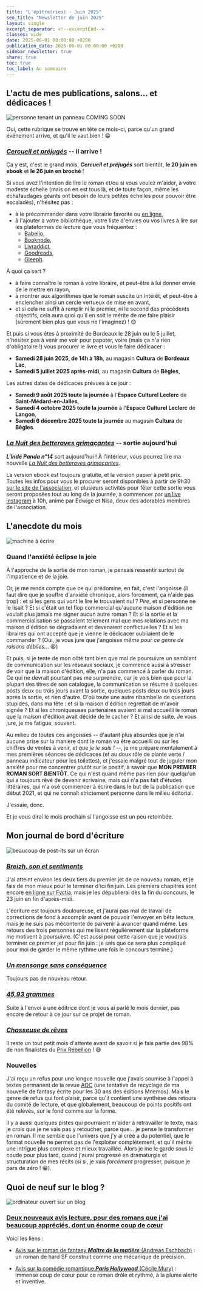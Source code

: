 ```yaml
---
title: "L'épître(ries) - Juin 2025"
seo_title: "Newsletter de juin 2025"
layout: single
excerpt_separator: <!--excerptEnd-->
classes: wide
date: 2025-06-01 00:00:00 +0200
publication_date: 2025-06-01 00:00:00 +0200
sidebar_newsletter: true
share: true
toc: true
toc_label: Au sommaire
---
```

<!--excerptEnd-->

## L'actu de mes publications, salons&hellip; et dédicaces&nbsp;!

<img alt="personne tenant un panneau COMING SOON" src="https://catherinephanvan.fr/assets/images/newsletter/actu.webp">

Oui, cette rubrique se trouve en tête ce mois-ci, parce qu'un grand événement arrive, et qu'il le vaut bien&nbsp;! 😁

### [***Cercueil et préjugés***](/publications/cercueil-et-prejuges) -- il arrive&nbsp;!

Ça y est, c'est le grand mois, ***Cercueil et préjugés*** sort bientôt, **le 20 juin en ebook** et **le 26 juin en broché**&nbsp;!

Si vous avez l'intention de lire le roman et/ou si vous voulez m'aider, à votre modeste échelle (mais on en est tous là, et de toute façon, même les échafaudages géants ont besoin de leurs petites échelles pour pouvoir être escaladés), n'hésitez pas&nbsp;:
- à le précommander dans votre librairie favorite ou <a href="https://www.placedeslibraires.fr/livre/9782385754464-cercueil-et-prejuges-catherine-phan-van/" target="_blank">en ligne</a>,
- à l'ajouter à votre bibliothèque, votre liste d'envies ou vos livres à lire sur les plateformes de lecture que vous fréquentez&nbsp;:
    * <a href="https://www.babelio.com/livres/Phan-Van-Cercueil-et-Prejuges/1818928" target="_blank">Babelio</a>,
    * <a href="https://booknode.com/cercueil_et_prejuges_03629942" target="_blank">Booknode</a>,
    * <a href="https://www.livraddict.com/biblio/livre/cercueil-et-prejuges.html" target="_blank">Livraddict</a>,
    * <a href="https://www.goodreads.com/book/show/227994940-cercueil-et-pr-jug-s" target="_blank">Goodreads</a>,
    * <a href="https://www.gleeph.com/book/catherine-phan-van-cercueil-et-prejuges/ean/9782385754464" target="_blank">Gleeph</a>.

À quoi ça sert&nbsp;?
- à faire connaître le roman à votre libraire, et peut-être à lui donner envie de le mettre en rayon,
- à montrer aux algorithmes que le roman suscite un intérêt, et peut-être à enclencher ainsi un cercle vertueux de mise en avant,
- et si cela ne suffit à remplir ni le premier, ni le second des précédents objectifs, cela aura quoi qu'il en soit le mérite de me faire plaisir (sûrement bien plus que vous ne l'imaginez)&nbsp;! 😊

Et puis si vous êtes à proximité de Bordeaux le 28 juin ou le 5 juillet, n'hésitez pas à venir me voir pour papoter, voire (mais ça n'a rien d'obligatoire&nbsp;!) vous procurer le livre et vous le faire dédicacer&nbsp;:
- **Samedi 28 juin 2025, de 14h à 18h**, au magasin **Cultura** de **Bordeaux Lac**,
- **Samedi 5 juillet 2025 après-midi**, au magasin **Cultura** de **Bègles**,

Les autres dates de dédicaces prévues à ce jour&nbsp;:
- **Samedi 9 août 2025 toute la journée** à l'**Espace Culturel Leclerc** de **Saint-Médard-en-Jalles**,
- **Samedi 4 octobre 2025 toute la journée** à l'**Espace Culturel Leclerc** de **Langon**,
- **Samedi 6 décembre 2025 toute la journée** au magasin **Cultura** de **Bègles**.


### [*La Nuit des betteraves grimaçantes*](/publications/la-nuit-des-betteraves-grimacantes) -- sortie aujourd'hui

***L'Indé Panda n°14*** sort aujourd'hui&nbsp;! À l'intérieur, vous pourrez lire ma nouvelle [*La Nuit des betteraves grimaçantes*](/publications/la-nuit-des-betteraves-grimacantes).

La version ebook est toujours gratuite, et la version papier à petit prix. Toutes les infos pour vous le procurer seront disponibles à partir de 9h30 <a href="https://lindepanda.fr/lancement-de-linde-panda-n14/" target="_blank">sur le site de l'association</a>, et plusieurs activités pour fêter cette sortie vous seront proposées tout au long de la journée, à commencer par <a href="https://www.instagram.com/l.inde.panda/" target="_blank">un live instagram</a> à 10h, animé par Edwige et Nisa, deux des adorables membres de l'association.


## L'anecdote du mois

<img alt="machine à écrire" src="https://catherinephanvan.fr/assets/images/newsletter/anecdote.webp">

### Quand l'anxiété éclipse la joie

À l'approche de la sortie de mon roman, je pensais ressentir surtout de l'impatience et de la joie.

Or, je me rends compte que ce qui prédomine, en fait, c'est l'angoisse (il faut dire que je souffre d'anxiété chronique, alors forcément, ça n'aide pas trop)&nbsp;: et si les gens qui vont le lire le trouvaient nul&nbsp;? *Pire*, et si personne ne le lisait&nbsp;? Et si c'était un tel flop commercial qu'aucune maison d'édition ne voulait plus jamais me signer aucun autre roman&nbsp;? Et si la sortie et la commercialisation se passaient tellement mal que mes relations avec ma maison d'édition se dégradaient et devenaient conflictuelles&nbsp;? Et si les libraires qui ont accepté que je vienne le dédicacer oubliaient de le commander&nbsp;? (Oui, je vous jure que j'angoisse *même pour ce genre de raisons débiles*&hellip; 😩)

Et puis, si je tente de mon côté tant bien que mal de poursuivre un semblant de communication sur les réseaux sociaux, je commence aussi à stresser de voir que la maison d'édition, elle, n'a pas commencé à parler du roman. Ce qui ne devrait pourtant pas me surprendre, car je vois bien que pour la plupart des titres de son catalogue, la communication se résume à quelques posts deux ou trois jours avant la sortie, quelques posts deux ou trois jours après la sortie, et rien d'autre. D'où toute une autre ribambelle de questions stupides, dans ma tête&nbsp;: et si la maison d'édition regrettait de m'avoir signée&nbsp;? Et si les chroniqueuses partenaires avaient si mal accueilli le roman que la maison d'édition avait décidé de le cacher&nbsp;? Et ainsi de suite. Je vous jure, je me fatigue, souvent.

Au milieu de toutes ces angoisses -- d'autant plus absurdes que je n'ai aucune prise sur la manière dont le roman va être accueilli ou sur les chiffres de ventes à venir, *et que je le sais&nbsp;!* --, je me prépare mentalement à mes premières séances de dédicaces (et au doux rôle de plante verte / panneau indicateur pour les toilettes), et j'essaie malgré tout de juguler mon anxiété pour me concentrer plutôt sur le positif, à savoir que **MON PREMIER ROMAN SORT BIENTÔT**. Ce qui n'est quand même pas rien pour quelqu'un qui a toujours rêvé de devenir écrivaine, mais qui n'a pas fait d'études littéraires, qui n'a osé commencer à écrire dans le but de la publication que début 2021, et qui ne connaît strictement personne dans le milieu éditorial.

J'essaie, donc.

Et je vous dirai le mois prochain si l'angoisse est un peu retombée.


## Mon journal de bord d'écriture

<img alt="beaucoup de post-its sur un écran" src="https://cdn.pixabay.com/photo/2018/03/17/10/49/bulletin-board-3233643_1280.jpg">

### [***Breizh, son et sentiments***](/publications/projets-en-cours/#breizh-son-et-sentiments)

J'ai atteint environ les deux tiers du premier jet de ce nouveau roman, et je fais de mon mieux pour le terminer d'ici fin juin. Les premiers chapitres sont encore <a href="https://www.fyctia.com/stories/breizh-son-et-sentiments" target="_blank">en ligne sur Fyctia</a>, mais je les dépublierai dès la fin du concours, le 23 juin en fin d'après-midi.

L'écriture est toujours douloureuse, et j'aurai pas mal de travail de corrections de fond à accomplir avant de pouvoir l'envoyer en bêta lecture, mais je ne suis pas mécontente de parvenir à avancer quand même. Les retours des trois personnes qui me lisent régulièrement sur la plateforme me motivent à poursuivre. (C'est aussi pour cette raison que je voudrais terminer ce premier jet pour fin juin&nbsp;: je sais que ce sera plus compliqué pour moi de garder le même rythme une fois le concours terminé.)


### [***Un mensonge sans conséquence***](/publications/projets-en-cours/#un-mensonge-sans-conséquence)

Toujours pas de nouveau retour.


### [***45,93&nbsp;grammes***](/publications/projets-en-cours/#4593grammes)

Suite à l'envoi à une éditrice dont je vous ai parlé le mois dernier, pas encore de retour à ce jour sur ce projet de roman.


### [***Chasseuse de rêves***](/publications/projets-en-cours/#chasseuse-de-rêves)

Il reste un tout petit mois d'attente avant de savoir si je fais partie des 98% de non finalistes du <a href="https://www.instagram.com/prix_rebellion/" target="_blank">Prix Rébellion</a>&nbsp;! 😅


### Nouvelles

J'ai reçu un refus pour une longue nouvelle que j'avais soumise à l'appel à textes permanent de la revue <a href="https://presences-d-esprits.com/category/publications/aoc/" target="_blank">AOC</a> (une tentative de recyclage de ma nouvelle de fantasy écrite pour les 30 ans des éditions Mnemos). Mais le genre de refus qui font plaisir, parce qu'il contient une synthèse des retours du comité de lecture, et que globalement, beaucoup de points positifs ont été relevés, sur le fond comme sur la forme.

Il y a aussi quelques pistes qui pourraient m'aider à retravailler le texte, mais je crois que je ne vais pas y retoucher, parce que&hellip; je pense le transformer en roman. Il me semble que l'univers que j'y ai créé a du potentiel, que le format nouvelle ne permet pas de l'exploiter complètement, et qu'il mérite une intrigue plus complexe et mieux travaillée. Alors je me le garde sous le coude pour plus tard, quand j'aurai progressé en dramaturgie et structuration de mes récits (si si, je vais *forcément* progresser, puisque je pars de zéro&nbsp;! 😁).


## Quoi de neuf sur le blog&nbsp;?

<img alt="ordinateur ouvert sur un blog" src="https://catherinephanvan.fr/assets/images/newsletter/blog-mockup.webp">

### <a href="https://catherinephanvan.fr/blog" target="_blank">Deux nouveaux avis lecture, pour des romans que j'ai beaucoup appréciés, dont un énorme coup de c&oelig;ur</a>

Voici les liens&nbsp;:

* <a href="https://catherinephanvan.fr/chronique/science-fiction/2025/05/08/andreas-eschbach-maitre-de-la-matiere.html" target="_blank">Avis sur le roman de fantasy ***Maître de la matière*** (Andreas Eschbach)</a>&nbsp;: un roman de hard SF construit comme une mécanique de précision.

* <a href="https://catherinephanvan.fr/chronique/romcom/2025/05/29/cecile-mury-paris-hollywood.html" target="_blank">Avis sur la comédie romantique ***Paris Hollywood*** (Cécile Mury)</a>&nbsp;: immense coup de cœur pour ce roman drôle et rythmé, à la plume alerte et inventive. 